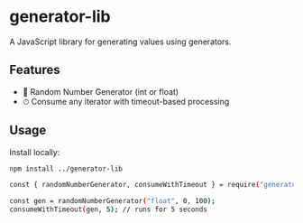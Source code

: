 # generator-lib

A JavaScript library for generating values using generators.

## Features

- 🎲 Random Number Generator (int or float)
- ⏱ Consume any iterator with timeout-based processing

## Usage

Install locally:

```bash
npm install ../generator-lib

const { randomNumberGenerator, consumeWithTimeout } = require("generator-lib");

const gen = randomNumberGenerator("float", 0, 100);
consumeWithTimeout(gen, 5); // runs for 5 seconds
